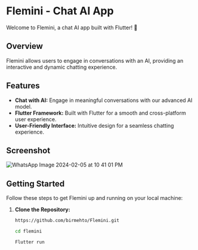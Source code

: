 # Flemini - Chat AI App

Welcome to Flemini, a chat AI app built with Flutter! 🚀

## Overview

Flemini allows users to engage in conversations with an AI, providing an interactive and dynamic chatting experience.

## Features

- **Chat with AI:** Engage in meaningful conversations with our advanced AI model.
- **Flutter Framework:** Built with Flutter for a smooth and cross-platform user experience.
- **User-Friendly Interface:** Intuitive design for a seamless chatting experience.

## Screenshot


![WhatsApp Image 2024-02-05 at 10 41 01 PM](https://github.com/birmehto/Flemini/assets/128910597/6060c015-6987-47d4-8d0b-42d912e21151)

## Getting Started

Follow these steps to get Flemini up and running on your local machine:

1. **Clone the Repository:**
   ```bash
   https://github.com/birmehto/Flemini.git

   cd flemini

   Flutter run
   

